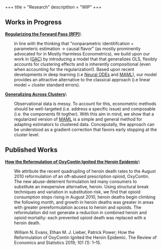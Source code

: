 +++
title = "Research"
descripttion = "WIP"
+++

## Works in Progress  

**[Regularizing the Forward Pass (RFP)](https://www.overleaf.com/project/62925289505fc3e8f64a0674)**\
<div style="padding-left: 30px;">
In line with the thinking that "nonparametric identitifcation + parameteric estimation -> causal flavor" (as mostly prominently advocated for in Mostly Harmless Econometrics), we build upon our work in (<a href="https://www.overleaf.com/project/62d813cdbcfea4e31284e1de">GAC</a>) by introducing a model that that generalizes OLS, flexibly accounts for clustering effects and is inherently compositional (even when accounting for the regularization!). Based upon recent developments in deep learning (i.e <a href="https://arxiv.org/abs/2202.02435">Neural ODEs</a> and <a href="https://arxiv.org/abs/1703.03400">MAML</a>), our model provides an attractive alternative to the classical approach (i.e linear model + cluster standard errors).
</div>

**[Generalizing Across Clusters](https://www.overleaf.com/project/62d813cdbcfea4e31284e1de)**\
<div style="padding-left: 30px;">
Observational data is messy. To account for this, econometric methods should be well-targeted (i.e. address a specific issue) and composable (i.e. the components fit togther).  With this aim in mind, we show that a regularized version of <a href="https://arxiv.org/abs/1703.03400">MAML</a> is a simple and general method for adapting estimators to clustered data. Conceputally, the approach can be understood as a gradient correction that favors early stopping at the cluster level. 
</div>


## Published Works 
**[How the Reformulation of OxyContin Ignited the Heroin Epidemic](https://direct.mit.edu/rest/article-abstract/101/1/1/58660/How-the-Reformulation-of-OxyContin-Ignited-the?redirectedFrom=fulltext)**\
<div style="padding-left: 30px;">
We attribute the recent quadrupling of heroin death rates to the August 2010 reformulation of an oft-abused prescription opioid, OxyContin. The new abuse-deterrent formulation led many consumers to substitute an inexpensive alternative, heroin. Using structural break techniques and variation in substitution risk, we find that opioid consumption stops rising in August 2010, heroin deaths begin climbing the following month, and growth in heroin deaths was greater in areas with greater prereformulation access to heroin and opioids. The reformulation did not generate a reduction in combined heroin and opioid mortality: each prevented opioid death was replaced with a heroin death.

William N. Evans, Ethan M. J. Lieber, Patrick Power; How the Reformulation of OxyContin Ignited the Heroin Epidemic. The Review of Economics and Statistics 2019; 101 (1): 1–15.
</div>

